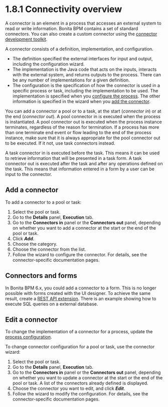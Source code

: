 # 1.8.1 Connectivity overview

A connector is an element in a process that accesses an external system to read or write information. Bonita BPM contains a set of standard connectors. You can also create a custom connector using the [connector development toolkit](connector-development-toolkit.md).

A connector consists of a definition, implementation, and configuration.

* The definition specified the external interfaces for input and output, including the configuration wizard.
* The implementation is the Java code that acts on the inputs, interacts with the external system, and returns outputs to the process. There can be any number of implementations for a given definition.
* The configuration is the specification of how the connector is used in a specific process or task, including the implementation to be used. The implementation is specified when you [configure the process](configuring-a-process.md). The other information is specified in the wizard when you [add the connector](#add).

You can add a connector a pool or to a task, at the start (_connector in_) or at the end (_connector out_). 
A pool connector in is executed when the process is instantiated. A pool connector out is executed when the process instance terminates, regardless of the reason for termination. If a process has more than one terminate end event or flow leading to the end of the process instance, make sure that it is always appropriate for the pool connector out to be executed. If it not, use task connectors instead.

A task connector in is executed before the task. This means it can be used to retrieve information that will be presented in a task form. 
A task connector out is executed after the task and after any operations defined on the task. This means that information entered in a form by a user can be input to the connector.

## Add a connector

To add a connector to a pool or task:

1. Select the pool or task.
2. Go to the **Details** panel, **Execution** tab.
3. Go to the **Connectors in** panel or the **Connectors out** panel, depending on whether you want to add a connector at the start or the end of the pool or task.
4. Click **_Add_**.
5. Choose the category.
6. Choose the connector from the list.
7. Follow the wizard to configure the connector. For details, see the connector-specific documentation pages.

## Connectors and forms

In Bonita BPM 6.x, you could add a connector to a form. This is no longer possible with forms created with the UI designer. To achieve the same result, create a [REST API extension](rest-api-extensions.md).
There is an example showing how to execute SQL queries on a external database.

## Edit a connector

To change the implementation of a connector for a process, update the [process configuration](configuring-a-process.md).

To change connector configuration for a pool or task, use the connector wizard:

1. Select the pool or task.
2. Go to the **Details** panel, **Execution** tab.
3. Go to the **Connectors in** panel or the **Connectors out** panel, depending on whether you want to update a connector at the start or the end of the pool or task. A list of the connectors already defined is displayed.
4. Choose the connector you want to edit, and click **_Edit_**.
5. Follow the wizard to modify the configuration. For details, see the connector-specific documentation pages.